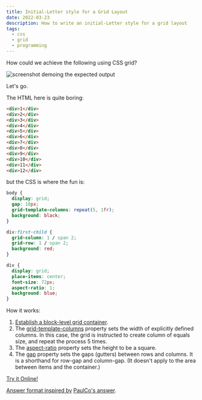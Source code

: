 ```yaml
---
title: Initial-Letter style for a Grid Layout
date: 2022-03-23
description: How to write an initial-Letter style for a grid layout
tags:
  - css
  - grid
  - programming
---
```


How could we achieve the following using CSS grid?

![screenshot demoing the expected output](https://i.stack.imgur.com/hf2DJ.png)

Let's go.

The HTML here is quite boring:

```html
<div>1</div>
<div>2</div>
<div>3</div>
<div>4</div>
<div>5</div>
<div>6</div>
<div>7</div>
<div>8</div>
<div>9</div>
<div>10</div>
<div>11</div>
<div>12</div>
```

but the CSS is where the fun is:

```css
body {
  display: grid;
  gap: 10px;
  grid-template-columns: repeat(5, 1fr);
  background: black;
}

div:first-child {
  grid-column: 1 / span 2;
  grid-row: 1 / span 2;
  background: red;
}

div {
  display: grid;
  place-items: center;
  font-size: 72px;
  aspect-ratio: 1;
  background: blue;
}
```
How it works:

 1. [Establish a block-level grid container](https://www.w3.org/TR/css3-grid-layout/#grid-containers).
 2. The [grid-template-columns](https://www.w3.org/TR/css3-grid-layout/#track-sizing) property sets the width of explicitly defined columns. In this case, the grid is instructed to create column of equals size, and repeat the process 5 times.
 3. The [aspect-ratio](https://developer.mozilla.org/en-US/docs/Web/CSS/aspect-ratio) property sets the height to be a square.
 4. The [gap](https://developer.mozilla.org/en-US/docs/Web/CSS/gap) property sets the gaps (gutters) between rows and columns. It is a shorthand for row-gap and column-gap. (It doesn't apply to the area between items and the container.)

[Try it Online!](https://jsbin.com/biteyarila/edit?html,css,output)

[Answer format inspired by](https://stackoverflow.com/questions/43124275/how-can-i-make-a-div-span-multiple-rows-and-columns-in-a-grid) [PaulCo's answer](https://stackoverflow.com/q/43124275/1248177).
